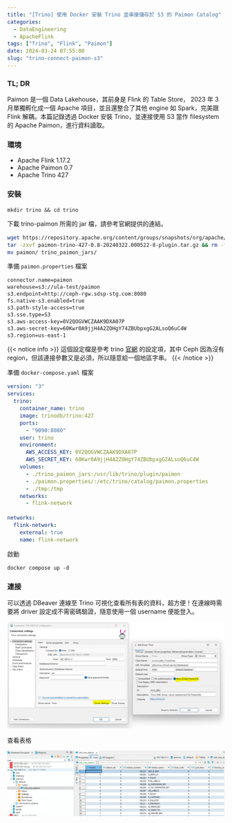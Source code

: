 ```yaml
---
title: "[Trino] 使用 Docker 安裝 Trino 並串接儲存於 S3 的 Paimon Catalog"
categories:
  - DataEngineering
  - ApacheFlink
tags: ["Trino", "Flink", "Paimon"]
date: 2024-03-24 07:55:00
slug: "trino-connect-paimon-s3"
---
```


### TL; DR

Paimon 是一個 Data Lakehouse，其前身是 Flink 的 Table Store， 2023 年 3 月單獨孵化成一個 Apache 項目，並且還整合了其他 engine 如 Spark，完美跟 Flink 解耦。本篇記錄透過 Docker 安裝 Trino，並連接使用 S3 當作 filesystem 的 Apache Paimon，進行資料讀取。

<!--more-->

### 環境

- Apache Flink 1.17.2
- Apache Paimon 0.7
- Apache Trino 427

### 安裝

```
mkdir trino && cd trino
```

下載 trino-paimon 所需的 jar 檔，請參考官網提供的連結。

```sh
wget https://repository.apache.org/content/groups/snapshots/org/apache/paimon/paimon-trino-427/0.8-SNAPSHOT/paimon-trino-427-0.8-20240322.000522-8-plugin.tar.gz
tar -zxvf paimon-trino-427-0.8-20240322.000522-8-plugin.tar.gz && rm -f paimon-trino-427-0.8-20240322.000522-8-plugin.tar.gz
mv paimon/ trino_paimon_jars/
```

準備 `paimon.properties` 檔案

```
connector.name=paimon
warehouse=s3://ula-test/paimon
s3.endpoint=http://ceph-rgw.sdsp-stg.com:8080
fs.native-s3.enabled=true
s3.path-style-access=true
s3.sse.type=S3
s3.aws-access-key=0V2QOGVWCZAAK9DXA07P
s3.aws-secret-key=60Kwr0A9jjH4A2ZOHgY74ZBUbpxgG2ALsoQ6uC4W
s3.region=us-east-1
```

{{< notice info >}}
這個設定檔是參考 trino <a href="https://trino.io/docs/current/object-storage/file-system-s3.html">官網</a> 的設定項，其中 Ceph 因為沒有 region，但該連接參數又是必須，所以隨意給一個地區字串。
{{< /notice >}}

準備 `docker-compose.yaml` 檔案

```yaml
version: "3"
services:
  trino:
    container_name: trino
    image: trinodb/trino:427
    ports:
      - "9090:8080"
    user: trino
    environment:
      AWS_ACCESS_KEY: 0V2QOGVWCZAAK9DXA07P
      AWS_SECRET_KEY: 60Kwr0A9jjH4A2ZOHgY74ZBUbpxgG2ALsoQ6uC4W
    volumes:
      - ./trino_paimon_jars:/usr/lib/trino/plugin/paimon
      - ./paimon.properties/:/etc/trino/catalog/paimon.properties
      - ./tmp:/tmp
    networks:
      - flink-network

networks:
  flink-network:
    external: true
    name: flink-network
```

啟動

```
docker compose up -d
```

### 連接

可以透過 DBeaver 連線至 Trino 可視化查看所有表的資料，超方便！在連線時需要將 driver 設定成不需密碼驗證，隨意使用一個 username 便能登入。

![](connection.png)

查看表格

![](result.png)
